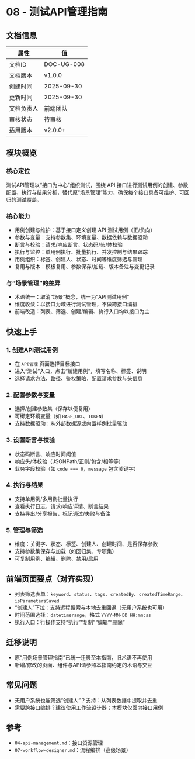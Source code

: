 # 08 - 测试API管理指南

## 文档信息

| 属性 | 值 |
|------|-----|
| 文档ID | DOC-UG-008 |
| 文档版本 | v1.0.0 |
| 创建时间 | 2025-09-30 |
| 更新时间 | 2025-09-30 |
| 文档负责人 | 前端团队 |
| 审核状态 | 待审核 |
| 适用版本 | v2.0.0+ |

## 模块概览

### 核心定位
测试API管理以“接口为中心”组织测试，围绕 API 接口进行测试用例的创建、参数配置、执行与结果分析，替代原“场景管理”能力，确保每个接口具备可维护、可回归的测试覆盖。

### 核心能力
- 用例创建与维护：基于接口定义创建 API 测试用例（正/负向）
- 参数与变量：支持参数集、环境变量、数据依赖与数据驱动
- 断言与校验：请求/响应断言、状态码/头/体校验
- 执行与监控：单用例执行、批量执行、并发控制与结果跟踪
- 用例组织：标签、创建人、状态、时间等维度筛选与管理
- 复用与版本：模板复用、参数保存/加载、版本备注与变更记录

### 与“场景管理”的差异
- 术语统一：取消“场景”概念，统一为“API测试用例”
- 维度收敛：以接口为域进行测试管理，不做跨接口编排
- 前端改造：列表、筛选、创建/编辑、执行入口均以接口为主

## 快速上手

### 1. 创建API测试用例
- 在 `API管理` 页面选择目标接口
- 进入“测试”入口，点击“新建用例”，填写名称、标签、说明
- 选择请求方法、路径、鉴权策略，配置请求参数与头信息

### 2. 配置参数与变量
- 选择/创建参数集（保存以便复用）
- 可绑定环境变量（如 `BASE_URL`、`TOKEN`）
- 支持数据驱动：从外部数据源或内置样例批量驱动

### 3. 设置断言与校验
- 状态码断言、响应时间阈值
- 响应头/体校验（JSONPath/正则/包含/相等等）
- 业务字段校验（如 `code === 0`，`message` 包含关键字）

### 4. 执行与结果
- 支持单用例/多用例批量执行
- 查看执行日志、请求/响应详情、断言结果
- 支持导出/分享报告，标记通过/失败与备注

### 5. 管理与筛选
- 维度：关键字、状态、标签、创建人、创建时间、是否保存参数
- 支持参数集保存与加载（如回归集、专项集）
- 可复制用例、编辑、删除、禁用/启用

## 前端页面要点（对齐实现）
- 列表筛选表单：`keyword`、`status`、`tags`、`createdBy`、`createdTimeRange`、`isParametersSaved`
- “创建人”下拉：支持远程搜索与本地去重回退（无用户系统也可用）
- 时间范围选择：`datetimerange`，格式 `YYYY-MM-DD HH:mm:ss`
- 执行入口：行操作支持“执行”“复制”“编辑”“删除”

## 迁移说明
- 原“用例场景管理指南”已统一迁移至本指南，旧术语不再使用
- 新增/修改的页面、组件与API请参照本指南约定的术语与交互

## 常见问题
- 无用户系统也能筛选“创建人”？支持：从列表数据中提取并去重
- 需要跨接口编排？建议使用工作流设计器；本模块仅面向接口用例

## 参考
- `04-api-management.md`：接口资源管理
- `07-workflow-designer.md`：流程编排（高级场景）